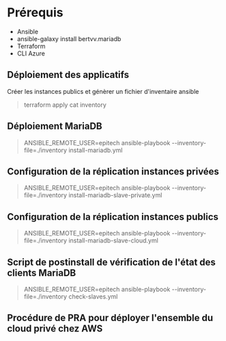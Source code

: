 # Prérequis
* Ansible
* ansible-galaxy install bertvv.mariadb
* Terraform
* CLI Azure

## Déploiement des applicatifs
Créer les instances publics et génèrer un fichier d'inventaire ansible
> terraform apply
> cat inventory

## Déploiement MariaDB 
> ANSIBLE_REMOTE_USER=epitech ansible-playbook --inventory-file=./inventory install-mariadb.yml

## Configuration de la réplication instances privées
> ANSIBLE_REMOTE_USER=epitech ansible-playbook --inventory-file=./inventory install-mariadb-slave-private.yml

## Configuration de la réplication instances publics
> ANSIBLE_REMOTE_USER=epitech ansible-playbook --inventory-file=./inventory install-mariadb-slave-cloud.yml

## Script de postinstall de vérification de l'état des clients MariaDB

> ANSIBLE_REMOTE_USER=epitech ansible-playbook --inventory-file=./inventory check-slaves.yml

## Procédure de PRA pour déployer l'ensemble du cloud privé chez AWS
